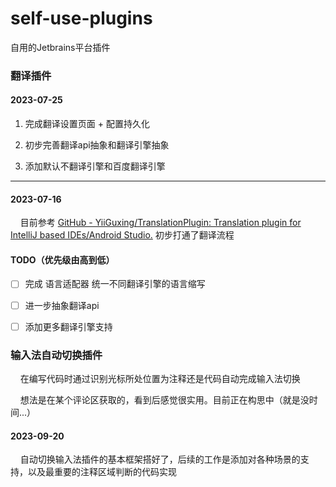 # self-use-plugins

自用的Jetbrains平台插件

### 翻译插件

#### 2023-07-25

1. 完成翻译设置页面 + 配置持久化  

2. 初步完善翻译api抽象和翻译引擎抽象  

3. 添加默认不翻译引擎和百度翻译引擎

----

#### 2023-07-16

    目前参考 [GitHub - YiiGuxing/TranslationPlugin: Translation plugin for IntelliJ based IDEs/Android Studio.](https://github.com/YiiGuxing/TranslationPlugin) 初步打通了翻译流程

#### TODO（优先级由高到低）

- [ ] 完成 语言适配器 统一不同翻译引擎的语言缩写

- [ ] 进一步抽象翻译api

- [ ] 添加更多翻译引擎支持

### 输入法自动切换插件

    在编写代码时通过识别光标所处位置为注释还是代码自动完成输入法切换

    想法是在某个评论区获取的，看到后感觉很实用。目前正在构思中（就是没时间...）

#### 2023-09-20

    自动切换输入法插件的基本框架搭好了，后续的工作是添加对各种场景的支持，以及最重要的注释区域判断的代码实现
